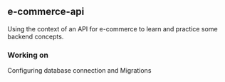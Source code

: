 ## e-commerce-api
Using the context of an API for e-commerce to learn and practice some backend concepts. 

### Working on
Configuring database connection and Migrations

